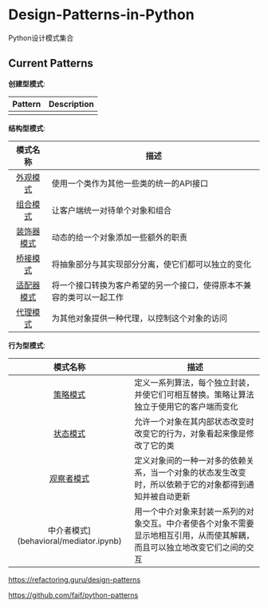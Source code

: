 Design-Patterns-in-Python
===============

Python设计模式集合

Current Patterns
----------------

__创建型模式__:

| Pattern | Description |
|:-------:| ----------- |
|  |  |

__结构型模式__:

| 模式名称 | 描述 |
|:-------:| ----------- |
| [外观模式](patterns/structural/facade.py) | 使用一个类作为其他一些类的统一的API接口 |
| [组合模式](patterns/structural/composite.py) | 让客户端统一对待单个对象和组合 |
| [装饰器模式](patterns/structural/decorator.py) | 动态的给一个对象添加一些额外的职责 |
| [桥接模式](patterns/structural/bridge.py) | 将抽象部分与其实现部分分离，使它们都可以独立的变化 |
| [适配器模式](patterns/structural/adapter.py) | 将一个接口转换为客户希望的另一个接口，使得原本不兼容的类可以一起工作 |
| [代理模式](structural/proxy.ipynb) | 为其他对象提供一种代理，以控制这个对象的访问 |


__行为型模式__:

| 模式名称 | 描述 |
|:-------:| ----------- |
| [策略模式](behavioral/strategy.ipynb) | 定义一系列算法，每个独立封装，并使它们可相互替换。策略让算法独立于使用它的客户端而变化 |
| [状态模式](behavioral/state.ipynb) | 允许一个对象在其内部状态改变时改变它的行为，对象看起来像是修改了它的类 |
| [观察者模式](behavioral/observer.ipynb) | 定义对象间的一种一对多的依赖关系，当一个对象的状态发生改变时，所以依赖于它的对象都得到通知并被自动更新 |
| 中介者模式](behavioral/mediator.ipynb) | 用一个中介对象来封装一系列的对象交互。中介者使各个对象不需要显示地相互引用，从而使其解耦，而且可以独立地改变它们之间的交互 |

https://refactoring.guru/design-patterns

https://github.com/faif/python-patterns

